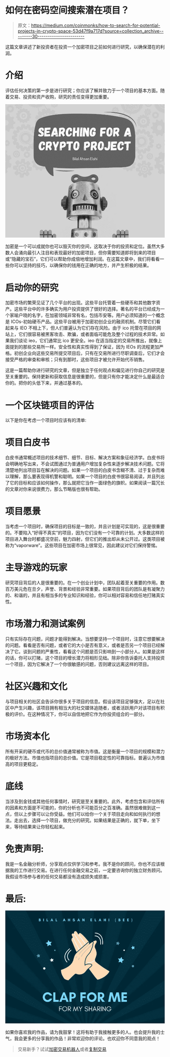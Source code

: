 # 如何在密码空间搜索潜在项目？

> 原文：<https://medium.com/coinmonks/how-to-search-for-potential-projects-in-crypto-space-53d47f9a717d?source=collection_archive---------30----------------------->

这篇文章讲述了新投资者在投资一个加密项目之前如何进行研究，以确保潜在的利润。

# 介绍

评估任何决策的第一步是进行研究；你应该了解并致力于一个项目的基本方面。随着交易、投资和资产收购，研究的责任变得更加重要。

![](img/3d313b4ceb07f3abff541544cd02a025.png)

加密是一个可以成就你也可以毁灭你的空间，这取决于你的投资和定位。虽然大多数人会涌向最引人注目和表现最好的加密项目，但你需要知道即将到来的项目或“隐藏的宝石”，它们可以帮助你成倍地增加利润。在这篇文章中，我们将看看一些你可以坚持的技巧，以确保你的钱用在正确的地方，并产生积极的结果。

# 启动你的研究

加密市场的繁荣见证了几个平台的出现。这些平台托管着一些硬币和其他数字资产。这些平台中的许多确实为用户投资提供了很好的选择。著名的平台已经成为一个家喻户晓的名字，在加密领域非常有名，包括币安等。用户必须知道的一个概念是 ICOs-初始硬币产品。这些平台被用于加密初创企业的融资机制。尽管它们看起来与 IEO 不相上下，但人们普遍认为它们存在风险。由于 ico 托管在项目的网站上，它们很容易被黑客攻击、欺骗，或者面临可能危及整个过程的技术异常。如果我们谈论 ieo，它们通常比 ico 更安全。ieo 在适当指定的交易所推出，就像上面提到的那些交易所一样。安全性和真实性得到了保证，因为 IEOs 的流程更加严格。初创企业向这些交易所提交项目后，只有在交易所进行尽职调查后，它们才会接受严格的审查和审核；只有到那时，这些项目才被允许开始代币销售。

这是一篇帮助你进行研究的文章，但是独立于任何观点和偏见进行你自己的研究是至关重要的。保持更新和获取信息是很重要的，但是只有你才能决定什么是最适合你的。把你的头低下来，并通过基本的。

# 一个区块链项目的评估

以下是你在考虑一个项目时应该有的清单:

# 项目白皮书

白皮书通常概述项目的技术细节、细节、目标、解决方案和象征经济学。白皮书将会明确地写出来，不会试图通过为普通用户增加复杂性来逐步解决技术问题。它将清楚地列出项目旨在解决的问题。如果一个项目的白皮书含糊不清、过于复杂而难以理解，那么要表现得机警和聪明。如果一个项目的白皮书很容易阅读，并且列出了它的目标和应该如何操作，那么就把它当作一面绿色的旗帜。如果阅读一篇冗长的文章对你来说很费力，那么节略版也很有帮助。

# 项目愿景

当考虑一个项目时，确保项目的目标是一致的，并且计划是可实现的，这是很重要的。不要陷入“好得不真实”的项目，因为它们没有一个可靠的计划。大多数这样的项目进入舞台时都盛况空前，魅力四射，但它们的推出却从未公开过。这类项目被称为“vaporware”。这些项目在加密市场上很常见，因此建议对它们保持警惕。

# 主导游戏的玩家

研究项目背后的人是很重要的。在一个创业计划中，团队起着至关重要的作用。数百万美元危在旦夕，声誉、背景和经验非常重要。如果项目背后的团队是有凝聚力的、和谐的，并且有相当多的专业知识和经验，你可以相对容易和信任地打赌真实性。

# 市场潜力和测试案例

只有实际存在问题，问题才能得到解决。当想要坚持一个项目时，注意它想要解决的问题。看看是否有问题，或者它的大小是否有意义，或者是否另一个项目已经解决了它。谈到问题的严重性，看看这个问题是否只影响到一小部分人。如果是这样的话，你可以打赌，这个项目的增长潜力将相形见绌。除非你告诉委托人支持投资一个项目，因为它解决了一个你很敏感的问题，否则建议远离这样的项目。

# 社区兴趣和文化

与项目相关的社区会告诉你很多关于项目的信息。假设该项目足够强大，足以在社区中产生兴趣，该项目拥有相当大的社交媒体追随者，或者活跃用户对该项目有积极的评价。在这种情况下，你可以自信地把它作为你投资组合的一部分。

# 市场资本化

所有开采的硬币或代币的总价值通常被称为市值。这是衡量一个项目的规模和潜力的极好方法。市值也指项目的总价值。它是项目稳定性的可靠指标。普遍认为市值高的项目更稳定。

# 底线

当涉及到金钱或其他任何事情时，研究是至关重要的。此外，考虑包含和评估所有的因素和方面是不可能的，你的分析也不可能百分之百准确。虽然很难做到这一点，但以上步骤可以让你受益。他们可以给你一个关于项目走向和如何执行的想法。走出去，选择一个项目，做充分的研究。如果结果是正确的，就下单，坐下来，等待结果来让你轻松起来。

# 免责声明:

我是一名金融分析师，分享观点仅供学习和参考。我不是你的顾问，你也不应该根据我的工作进行交易。在进行任何金融交易之前，一定要咨询你的独立财务顾问。我假设市场参与者的任何交易都没有造成损失或损害。

# 最后:

![](img/0827ec0c3e244d9499168402d9fff52a.png)

如果你喜欢我的作品，请为我鼓掌！这将有助于我接触更多的人。也会提升我的士气，我会更多的分享我的作品！非常欢迎你的评论。也欢迎你不同意我的观点！

> 交易新手？试试[加密交易机器人](/coinmonks/crypto-trading-bot-c2ffce8acb2a)或者[复制交易](/coinmonks/top-10-crypto-copy-trading-platforms-for-beginners-d0c37c7d698c)